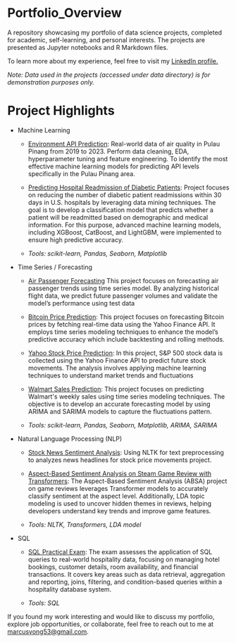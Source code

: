 # Portfolio_Overview
A repository showcasing my portfolio of data science projects, completed for academic, self-learning, and personal interests. The projects are presented as Jupyter notebooks and R Markdown files.

To learn more about my experience, feel free to visit my [LinkedIn profile.](https://www.linkedin.com/in/ytk99/)

_Note: Data used in the projects (accessed under data directory) is for demonstration purposes only._

# Project Highlights
- Machine Learning
  - [Environment API Prediction](https://github.com/Marcus53-yong/data_science_portfolio/blob/main/Environment_API_Prediction/Environment_API_Prediction_Pulau_Pinang.ipynb): Real-world data of air quality in Pulau Pinang from 2019 to 2023. Perform data cleaning, EDA, hyperparameter tuning and feature engineering. To identify the most effective machine learning models for predicting API levels specifically in the Pulau Pinang area.
  - [Predicting Hospital Readmission of Diabetic Patients](https://github.com/Marcus53-yong/data_science_portfolio/blob/main/Predicting%20Hospital%20Readmission%20of%20Diabetic%20Patients/Prediction%20of%20readmission%20on%20diabetic%20patients.ipynb): Project focuses on reducing the number of diabetic patient readmissions within 30 days in U.S. hospitals by leveraging data mining techniques. The goal is to develop a classification model that predicts whether a patient will be readmitted based on demographic and medical information. For this purpose, advanced machine learning models, including XGBoost, CatBoost, and LightGBM, were implemented to ensure high predictive accuracy.

  - _Tools: scikit-learn, Pandas, Seaborn, Matplotlib_

- Time Series / Forecasting
  - [Air Passenger Forecasting](https://github.com/Marcus53-yong/data_science_portfolio/blob/main/Environment_API_Prediction/Environment_API_Prediction_Pulau_Pinang.ipynb) This project focuses on forecasting air passenger trends using time series model. By analyzing historical flight data, we predict future passenger volumes and validate the model’s performance using test data
  - [Bitcoin Price Prediction](https://github.com/Marcus53-yong/data_science_portfolio/blob/main/Finance%20Time%20Series%20Prediction/1_Time-series%20prediction%20-%20Bitcoin.ipynb): This project focuses on forecasting Bitcoin prices by fetching real-time data using the Yahoo Finance API. It employs time series modeling techniques to enhance the model’s predictive accuracy which include backtesting and rolling methods.
  - [Yahoo Stock Price Prediction](https://github.com/Marcus53-yong/data_science_portfolio/blob/main/Finance%20Time%20Series%20Prediction/2_Time-series%20prediction%20-%20Yahoo%20Stock%20price.ipynb): In this project, S&P 500 stock data is collected using the Yahoo Finance API to predict future stock movements. The analysis involves applying machine learning techniques to understand market trends and fluctuations
  
  - [Walmart Sales Prediction](): This project focuses on predicting Walmart's weekly sales using time series modeling techniques. The objective is to develop an accurate forecasting model by using ARIMA and SARIMA models to capture the fluctuations pattern.
    
  - _Tools: scikit-learn, Pandas, Seaborn, Matplotlib, ARIMA, SARIMA_
 
- Natural Language Processing (NLP) 
  - [Stock News Sentiment Analysis](https://github.com/Marcus53-yong/data_science_portfolio/blob/main/Finance%20Time%20Series%20Prediction/3_Stock%20News%20-%20Sentiment%20Analysis.ipynb): Using NLTK for text preprocessing to analyzes news headlines for stock price movements project.
  - [Aspect-Based Sentiment Analysis on Steam Game Review with Transformers](https://colab.research.google.com/drive/1_wqlRSm7-JVUiOpmRGel4DjHf-iI204M?usp=sharing): The Aspect-Based Sentiment Analysis (ABSA) project on game reviews leverages Transformer models to accurately classify sentiment at the aspect level. Additionally, LDA topic modeling is used to uncover hidden themes in reviews, helping developers understand key trends and improve game features.
 
  - _Tools: NLTK, Transformers, LDA model_

- SQL
  - [SQL Practical Exam](https://github.com/Marcus53-yong/data_science_portfolio/blob/main/SQL/SQL_Associate_Cert_2025.pdf): The exam assesses the application of SQL queries to real-world hospitality data, focusing on managing hotel bookings, customer details, room availability, and financial transactions. It covers key areas such as data retrieval, aggregation and reporting, joins, filtering, and condition-based queries within a hospitality database system.  

  - _Tools: SQL_

If you found my work interesting and would like to discuss my portfolio, explore job opportunities, or collaborate, feel free to reach out to me at [marcusyong53@gmail.com](marcusyong53@gmail.com).
